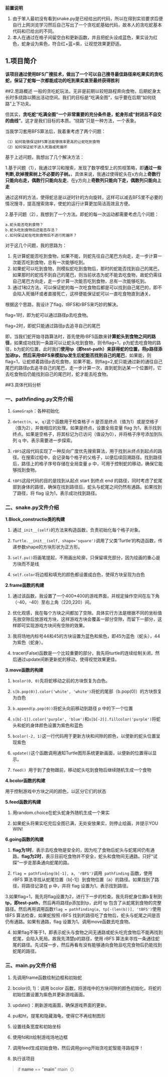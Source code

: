 
**前置说明**

1. 由于笨人最初没有看到snake.py是已经给出的代码，所以在得到实验要求后便自行上网浏览学习然后自己写出了一个贪吃蛇基础代码，故本人的贪吃蛇基本代码和已给出的不同。
2. 本人在通过在格子间留空白和更新函数，并且把蛇头设成蓝色，果实设为红色，蛇身设为紫色，符合红+蓝=紫，让视觉效果更舒适。

## 1.项目简介
 
**该项目通过使用BFS广搜技术，做出了一个可以自己搜寻最佳路径来吃果实的贪吃蛇，保证了蛇每一次都能成功的吃到果实直至最终获得胜利**

##2.思路概述
一般的贪吃蛇玩法，无非是前期以较短路程奔向食物，后期蛇身太长时多绕路以腾出活动空间。我们的目标是“吃满全图”，似乎要在后期“如何绕路”上下功夫。

但其实，**贪吃蛇“吃满全图”一个非常重要的充分条件是，蛇身形成“封闭且不自交的曲线”**。这才是我们目标的本质。“绕路”只是一种方法，一个表象。

当我学习套用BFS算法后，我着重考虑了两个问题：

	（1）如何能够保证BFS算法能够效率更高的让蛇吃到食物
	（2）如何保证蛇不进入死路或死循环



基于上述问题，我想出了几个解决方法：

1.基于问题（1），我通过学习和搜索，发现了数学模型上的剪枝策略，即**通过一些判断,砍掉搜索树上不必要的子树。**，具体来说，我通过使得蛇头在x方向上**奇数行只能向右走，偶数行只能向左走**，在y方向上**奇数列只能向下走，偶数列只能向上走**

通过这样的方法，使得蛇总是以逆时针的方向旋转，这样可以减去BFS里不必要的情况搜寻，提高搜索效率，使蛇的运行计算更加简洁高效且方便。

2.基于问题（2），我想到了一个方法。即蛇的每一次运动都需要考虑几个问题：

	a.蛇头能否吃到食物？
	b.蛇头吃到食物后还能否存活？
	c.如何保证蛇在吃到食物后不进行死循环？

对于这几个问题，我的思路为：

1. 先计算蛇能否吃到食物，如果不能，则蛇先往自己尾巴方向走，走一步计算一次能否吃到食物，总有一次能够吃到。
2. 如果蛇可以吃到食物，则模拟蛇吃到食物后，那时的蛇能否找到自己的尾巴，如果那时的蛇找不到自己的尾巴，则当前状态为蛇不能去吃食物，故蛇仍需往自己尾巴方向走，走一步计算一次能否吃到食物，总有一次能够吃到。
3. 通过1和2方法，可以保证蛇的每一次吃食物后都是可以找到自己尾巴的，即不会陷入死循环或者直接死亡，这样便能保证蛇可以一直吃食物直到通关。

根据这个思路，我设计了flag，tBFS和rBFS来巧妙的解决。

flag=1时，即为蛇可以通过路径p去吃食物。

flag=2时，即蛇只能通过路径p去追寻自己的尾巴

	
即，当我们蛇开始寻路算法时，首先使用rBFS函数来**计算蛇头到食物之间的路径**，如果成功找到一条路可以让蛇头吃到食物，则令flag=1，p为蛇去吃食物的路径，b为蛇的位置，此时我们**使用tp（即test-path）来获得蛇的位置，将p路径添加进tp，然后采用tBFS来模拟tp发生后蛇能否找到自己的尾巴**，如果能，则flag=1，让蛇顺着路径p去吃食物，如果不能，则flag=2,蛇只能通过新的通往自己尾巴的路径p去追寻自己的尾巴，走一步计算一次，直到蛇到达某一个位置时，它去吃食物后仍能找到自己的尾巴时，蛇才能去吃食物。

##3.具体代码分析 
### 一、pathfinding.py文件介绍
1. `GameGraph`：各种初始化

2. `detect(n, w, q)`这个函数用于检查格子 n 是否是终点（值为1）或是空格子（值为2），并做相应的处理。如果是终点，设置全局变量 flag 为1，表示找到终点。如果是空格子，将其标记为已访问（值设为0），并将格子序号添加到队列 q 中，表示需要进一步探索。

3.  `rBFS`这段代码实现了一种反向广度优先搜索算法，用于找到从终点到起点的路径。在搜索过程中，会记录每个格子的父格子，以便后续回溯路径。找到路径后，路径上的格子序号存储在全局变量 p 中，可用于控制蛇的移动，确保它能够找到食物。

4. `tBFS`这段代码的目的是找到从起点 start 到终点 end 的路径，同时考虑了蛇尾部到身体的路径，确保在找到路径后，蛇头与蛇尾之间仍然有通路。如果找到了路径，将 flag 设为1，表示成功找到路径。

### 二、snake.py文件介绍
 
**1.Block_constructio类的构建**
1. 通过`_init__(self)`的方法来构造函数，负责初始化每个格子对象。

2. `Turtle.__init__(self, shape='square')`调用了父类‘Turtle’的构造函数，传递参数shape的方块形状为正方形。

3. `self.pu()`将画笔提起，不用画出轮廓，只保留填充部分，因为绘画的重心是方块而不是线

4. `self.color`将边框和填充的颜色都设置成白色，使得方块呈现为白色

**2.frame函数的构建**

1. 通过该函数，我设置了一个400*400的游戏界面，并规定操作空间在左下角（-40，-40）至右上角（220,220）间。

2. 优化观感，我在每个方块之间都加了空隙。具体实行方法是根据不同的坐标值先放空隙后放游戏方块，这样游戏方块会覆盖一部分空隙，而留下一部分，这样即可实现游戏方块间有空隙的效果。

3. 我将场地内标号44和45的方块设置为蓝色和紫色，即45为蓝色（蛇头），44为紫色（蛇身）。

4. tracer(False)函数是一个比较重要的部分，我先将turtle的连续绘制关闭，然后通过update间断更新蛇的移动，使得视觉效果更佳。


**3.move函数的构建**

1. `bcolor(0, 0)`先将蛇移动之前的方块恢复为白色。

2. `s[b.pop(0)].color('white', 'white')`将蛇的尾部（b.pop(0)）的方块恢复为白色

3. `b.append(p.pop(0))`将蛇头向前移动到路径 p 中的下一个位置

4. `s[b[-1]].color('purple', 'blue')`和`s[b[-2]].fillcolor('purple')`将蛇头和蛇的身体颜色设置为紫色和蓝色

5. `bcolor(-2, 1)`这一行代码用于更新方块和间隙的颜色，以使新的蛇头位置呈现紫色

6. `update()`这个函数调用通知Turtle图形系统更新画面，以便新的位置得以显示。

7. `feed() `用于到了食物跟前，移动蛇头吃到食物后继续随机生成一个食物


**4.bcolor函数的构建**

用于控制游戏中方块之间的颜色，以区分它们的状态

**5.feed函数的构建**

1. 用random.choice在蛇头蛇身外随机生成一个果实

2. 如果蛇头将果实吃完后全图已满，无处安放果实，则停止绘画，并提示YOU WIN!

**6.going函数的构建**

1. **flag为1时**，表示去吃食物是安全的，因为吃了食物后蛇头与蛇尾间仍有通路。**flag为2时**，表示目前吃食物并不安全，蛇头和食物间无通路，只好“试探”一步走那条通向蛇尾的路。

2. `flag = pathfinding(b[-1], a, 'rBFS')`调用` pathfinding` 函数，使用 rBFS 算法寻找从蛇尾位置（b[-1]）到食物位置（a）的路径。如果找到了路径，将路径记录在 p 中，并将 flag 设置为1，表示找到路径。

3.如果flag=1，我先将flag设置为2，进行下一步的检查。我先将蛇身位置b复制到**tp，即test-path**，然后再将路径p添加到tp，此时 tp 包含了从蛇尾到食物的完整路径。然后再用调用函数`flag = pathfinding(a, tp[-(len(b))], 'tBFS')`使用 tBFS 算法检查，如果蛇按照 rBFS 找到的路径吃了食物后，蛇头与蛇尾之间是否仍有通路。如果有通路，flag 设置为1。调用move函数去吃食物。

4. 如果flag不等于1，即表示蛇头与食物之间无通路或蛇头吃完食物后不能再找到蛇尾，会陷入死局。故我先清楚p的路径，使用 rBFS 算法来寻找一条通往蛇尾的路径。先试探一步，然后再看有没有能够通向食物且吃完食物后扔能找到蛇尾的路径。

### 三、main.py文件介绍

1. 先调用frame函数绘制边框和初始蛇

2. bcolor(0, 1)：调用 bcolor 函数，将游戏中的方块间隙的颜色初始化，将蛇的初始位置设置为紫色并更新游戏画面。

3.  update()：刷新游戏画面，确保游戏界面的更新。

4. pu和ht，提笔和隐藏海龟，使得它不再绘制图形

5. 设置线条宽度和初始坐标

6. 使用fd和lt绘制游戏场地边框

7. 调用feed生成初始食物，然后调用going开始贪吃蛇智能寻路程序！

8. 执行该项目

> if __name__ == "__main__"
> 	main（）    